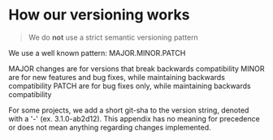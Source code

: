 # How our versioning works

> We do **not** use a strict semantic versioning pattern

We use a well known pattern: MAJOR.MINOR.PATCH

MAJOR changes are for versions that break backwards compatibility
MINOR are for new features and bug fixes, while maintaining backwards compatibility
PATCH are for bug fixes only, while maintaining backwards compatibility

For some projects, we add a short git-sha to the version string, denoted with a '-' (ex. 3.1.0-ab2d12).
This appendix has no meaning for precedence or does not mean anything regarding changes implemented.